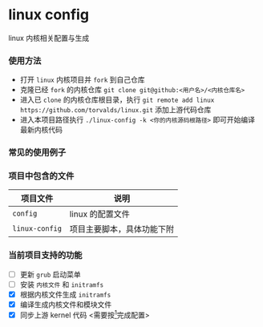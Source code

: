 # linux config
linux 内核相关配置与生成

### 使用方法 <div id="usage-config"></div>
  - 打开 `linux` 内核项目并 `fork` 到自己仓库
  - 克隆已经 `fork` 的内核仓库  `git clone git@github:<用户名>/<内核仓库名>`
  - 进入已 `clone` 的内核仓库根目录，执行 `git remote add linux https://github.com/torvalds/linux.git` 添加上游代码仓库
  - 进入本项目路径执行  `./linux-config -k <你的内核源码根路径>` 即可开始编译最新内核代码

### 常见的使用例子

### 项目中包含的文件
  |项目文件|说明|
  | --- | --- |
  | `config` | linux 的配置文件 |
  | `linux-config` | 项目主要脚本，具体功能下附 |

### 当前项目支持的功能

  - [ ] 更新 `grub` 启动菜单
  - [ ] 安装 `内核文件` 和 `initramfs`
  - [x] 根据内核文件生成 `initramfs`
  - [x] 编译生成内核文件和模块文件
  - [x] 同步上游 kernel 代码 <需要按[<sup>1</sup>](#usage-config)完成配置>
